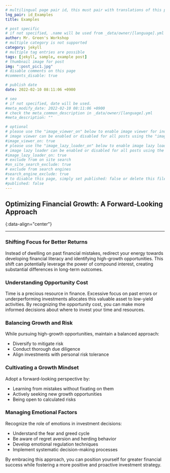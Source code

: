 ```yaml
---
# multilingual page pair id, this must pair with translations of this page. (This name must be unique)
lng_pair: id_Examples
title: Examples

# post specific
# if not specified, .name will be used from _data/owner/[language].yml
author: Mr. Green's Workshop
# multiple category is not supported
category: jekyll
# multiple tag entries are possible
tags: [jekyll, sample, example post]
# thumbnail image for post
img: ":post_pic1.jpg"
# disable comments on this page
#comments_disable: true

# publish date
date: 2022-02-10 08:11:06 +0900

# seo
# if not specified, date will be used.
#meta_modify_date: 2022-02-10 08:11:06 +0900
# check the meta_common_description in _data/owner/[language].yml
#meta_description: ""

# optional
# please use the "image_viewer_on" below to enable image viewer for individual pages or posts (_posts/ or [language]/_posts folders).
# image viewer can be enabled or disabled for all posts using the "image_viewer_posts: true" setting in _data/conf/main.yml.
#image_viewer_on: true
# please use the "image_lazy_loader_on" below to enable image lazy loader for individual pages or posts (_posts/ or [language]/_posts folders).
# image lazy loader can be enabled or disabled for all posts using the "image_lazy_loader_posts: true" setting in _data/conf/main.yml.
#image_lazy_loader_on: true
# exclude from on site search
#on_site_search_exclude: true
# exclude from search engines
#search_engine_exclude: true
# to disable this page, simply set published: false or delete this file
#published: false
---
```


## Optimizing Financial Growth: A Forward-Looking Approach
{:data-align="center"}

***

### Shifting Focus for Better Returns

Instead of dwelling on past financial mistakes, redirect your energy towards developing financial literacy and identifying high-growth opportunities. This shift can potentially leverage the power of compound interest, creating substantial differences in long-term outcomes.

### Understanding Opportunity Cost

Time is a precious resource in finance. Excessive focus on past errors or underperforming investments allocates this valuable asset to low-yield activities. By recognizing the opportunity cost, you can make more informed decisions about where to invest your time and resources.

### Balancing Growth and Risk

While pursuing high-growth opportunities, maintain a balanced approach:
- Diversify to mitigate risk
- Conduct thorough due diligence
- Align investments with personal risk tolerance

### Cultivating a Growth Mindset

Adopt a forward-looking perspective by:
- Learning from mistakes without fixating on them
- Actively seeking new growth opportunities
- Being open to calculated risks

### Managing Emotional Factors

Recognize the role of emotions in investment decisions:
- Understand the fear and greed cycle
- Be aware of regret aversion and herding behavior
- Develop emotional regulation techniques
- Implement systematic decision-making processes

By embracing this approach, you can position yourself for greater financial success while fostering a more positive and proactive investment strategy.
